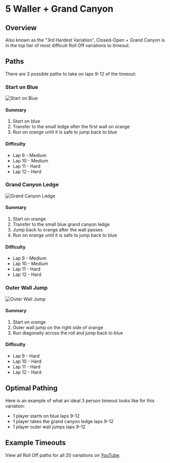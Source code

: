# 5 Waller + Grand Canyon

## Overview

Also known as the "3rd Hardest Variation", Closed-Open + Grand Canyon is in the top tier of most difficult Roll Off variations to timeout.

## Paths

There are 3 possible paths to take on laps 9-12 of the timeout:

### Start on Blue

![Start on Blue](../images/variations/5wgc1.gif)

#### Summary

1. Start on blue
2. Transfer to the small ledge after the first wall on orange
3. Run on orange until it is safe to jump back to blue

#### Difficulty

* Lap 9 - Medium
* Lap 10 - Medium
* Lap 11 - Hard
* Lap 12 - Hard

### Grand Canyon Ledge

![Grand Canyon Ledge](../images/variations/5wgc2.gif)

#### Summary

1. Start on orange
2. Transfer to the small blue grand canyon ledge
3. Jump back to orange after the wall passes
4. Run on orange until it is safe to jump back to blue

#### Difficulty

* Lap 9 - Medium
* Lap 10 - Medium
* Lap 11 - Hard
* Lap 12 - Hard

### Outer Wall Jump

![Outer Wall Jump](../images/variations/5wgc3.gif)

#### Summary

1. Start on orange
2. Outer wall jump on the right side of orange
3. Run diagonally across the roll and jump back to blue

#### Difficulty

* Lap 9 - Hard
* Lap 10 - Hard
* Lap 11 - Hard
* Lap 12 - Hard

## Optimal Pathing

Here is an example of what an ideal 3 person timeout looks like for this variation:

* 1 player starts on blue laps 9-12
* 1 player takes the grand canyon ledge laps 9-12
* 1 player outer wall jumps laps 9-12

## Example Timeouts

View all Roll Off paths for all 20 variations on [YouTube](https://www.youtube.com/playlist?list=PLG_QNSp9ZgJLWYSNl4vY26VJCZeOQHO1F).
